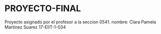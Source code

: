 # PROYECTO-FINAL
Proyecto asignado por el profesor a la seccion 0541. nombre: Clara Pamela Martinez Suarez 17-EIIT-1-034
